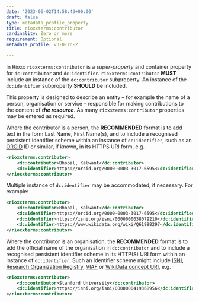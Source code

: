 ```yaml
---
date: '2023-06-02T14:58:43+00:00'
draft: false
type: metadata_profile_property
title: rioxxterms:contributor
cardinality: Zero or more
requirement: Optional
metadata_profile: v3-0-rc-2

---
```


In Rioxx `rioxxterms:contributor` is a *super-property* and container property for `dc:contributor` and `dc:identifier`. `rioxxterms:contributor` **MUST** include an instance of the `dc:contributor` subproperty. An instance of the `dc:identifier` subproperty **SHOULD** be included.

This property is designed to describe an entity – for example the name of a person, organisation or service – responsible for making contributions to the content of ***the resource***. As many `rioxxterms:contributor` properties may be entered as required.

Where the contributor is a person, the **RECOMMENDED** format is to add text in the form Last Name, First Name(s), and to include a recognised persistent identifier scheme within an instance of `dc:identifier`, such as an [ORCID](http://orcid.org) ID or similar, if known, in its HTTPS URI form, e.g.

```xml
<rioxxterms:contributor>
	<dc:contributor>Bhopal, Kalwant</dc:contributor>
	<dc:identifier>https://orcid.org/0000-0003-3017-6595</dc:identifier>
</rioxxterms:contributor>
```

Multiple instance of `dc:identifier` may be accommodated, if necessary. For example:

```xml
<rioxxterms:contributor>
	<dc:contributor>Bhopal, Kalwant</dc:contributor>
	<dc:identifier>https://orcid.org/0000-0003-3017-6595</dc:identifier>
	<dc:identifier>https://isni.org/isni/0000000038079210</dc:identifier>
	<dc:identifier>https://www.wikidata.org/wiki/Q61998297</dc:identifier>
</rioxxterms:contributor>
```
Where the contributor is an organisation, the **RECOMMENDED** format is to add the official name of the organisation in `dc:contributor` and to include a recognised persistent identifier scheme in its HTTP(S) URI form within an instance of `dc:identifier`. Such an identifier scheme might include [ISNI](https://isni.org), [Research Organization Registry](https://ror.org/), [VIAF](http://viaf.org/) or [WikiData concept URI](https://www.wikidata.org/), e.g.

```xml
<rioxxterms:contributor>
	<dc:contributor>Stanford University</dc:contributor>
	<dc:identifier>https://isni.org/isni/0000000419368956</dc:identifier>
</rioxxterms:contributor>
```
